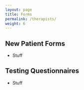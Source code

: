 ```yaml
---
layout: page
title: Forms
permalink: /therapists/
weight: 6
---
```

## New Patient Forms
* Stuff

## Testing Questionnaires
* Stuff

